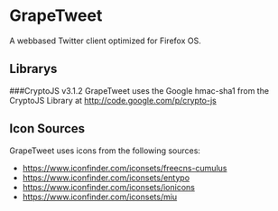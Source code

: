 GrapeTweet
==========
A webbased Twitter client optimized for Firefox OS. 

Librarys
--------
###CryptoJS v3.1.2
GrapeTweet uses the Google hmac-sha1 from the CryptoJS Library at http://code.google.com/p/crypto-js

Icon Sources
------------
GrapeTweet uses icons from the following sources:

- https://www.iconfinder.com/iconsets/freecns-cumulus
- https://www.iconfinder.com/iconsets/entypo
- https://www.iconfinder.com/iconsets/ionicons
- https://www.iconfinder.com/iconsets/miu
